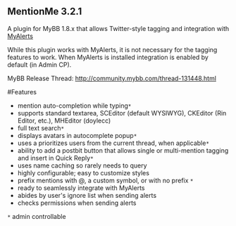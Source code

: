 ## MentionMe 3.2.1

A plugin for MyBB 1.8.x that allows Twitter-style tagging and integration with [MyAlerts](https://github.com/euantorano/MyAlerts)

While this plugin works with MyAlerts, it is not necessary for the tagging features to work. When MyAlerts is installed integration is enabled by default (in Admin CP).

MyBB Release Thread: http://community.mybb.com/thread-131448.html

#Features
* mention auto-completion while typing`*`
* supports standard textarea, SCEditor (default WYSIWYG), CKEditor (Rin Editor, etc.), MHEditor (doylecc)
* full text search`*`
* displays avatars in autocomplete popup`*`
* uses a prioritizes users from the current thread, when applicable`*`
* ability to add a postbit button that allows single or multi-mention tagging and insert in Quick Reply`*`
* uses name caching so rarely needs to query
* highly configurable; easy to customize styles
* prefix mentions with @, a custom symbol, or with no prefix `*`
* ready to seamlessly integrate with MyAlerts
* abides by user's ignore list when sending alerts
* checks permissions when sending alerts

`*` admin controllable
